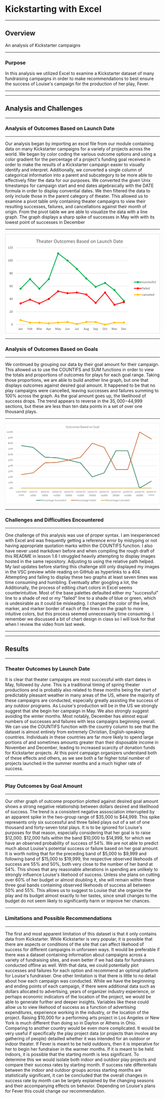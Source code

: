 # Kickstarting with Excel

---

## Overview

An analysis of Kickstarter campaigns

---

### Purpose

In this analysis we utilized Excel to examine a Kickstarter dataset of many fundraising campaigns in order to make recommendations to best ensure the success of Louise's campaign for the production of her play, Fever.

---
---

## Analysis and Challenges

---

### Analysis of Outcomes Based on Launch Date

---

Our analysis began by importing an excel file from our module containing data on many Kickstarter campaigns for a variety of projects across the world.  We began by color coding the various outcome options and using a color gradient for the percentage of a project's funding goal received in order to make the results of a Kickstarter campaign easier to visually identify and interpret.  Additionally, we converted a single column of categorical information into a parent and subcategory to be more able to effectively filter the data for our purposes.  We converted the given Unix timestamps for campaign start and end dates algebraically with the DATE formula in order to display convential dates.  We then filtered the data to only include those in the parent category of theater.  This allowed us to examine a pivot table only containing theater campaigns to view their resulting successes, failures, and cancellations against their month of origin.  From the pivot table we are able to visualize the data with a line graph.  The graph displays a sharp spike of successes in May with with its lowest point of successes in December

---

![Outcomes by Starting Month](Resources/Theater_Outcomes_vs_Launch.png)

---

### Analysis of Outcomes Based on Goals

---

We continued by grouping our data by their goal amount for their campaign.  This allowed us to use the COUNTIFS and SUM functions in order to view the totals and proportions of outcomes for plays for each goal range.  Taking those proportions, we are able to build another line graph, but one that displays outcomes against desired goal amount.  It happened to be that no play campaigns were cancelled, leaving successes and failures summing to 100% across the graph.  As the goal amount goes up, the likelihood of success drops.  The trend appears to reverse in the $35,000-$44,999 sections, but these are less than ten data points in a set of over one thousand plays.

---

![Outcomes by Goal Amount](Resources/Outcomes_vs_Goals.png)

---

### Challenges and Difficulties Encountered

---

One challenge of this analysis was use of proper syntax.  I am inexperienced with Excel and was frequently getting a reference error by mistyping or not having appropriate quotation marks within the COUNTIFS function.  I also have never used markdown before and when compiling the rough draft of this README in lesson 1.6 I struggled heavily attempting to display images hosted in the same repository.  Adjusting to using the relative path helped. My last updates before starting this challenge still only displayed my images in the VSC preview while reading on GitHub as hyperlinks to a 404.  Attempting and failing to display these two graphs at least seven times was time consuming and humbling.  Eventually after googling a lot, the Additionally, the process of editing chart colors in Excel seems counterintuitive. Most of the base palettes defaulted either my "successful" line to a shade of red or my "failed" line to a shade of blue or green, which is undesirable as it could be misleading.  I changed the color of the line, marker, and marker border of each of the lines on the graph to more intuitive colors, but this process seemed unnecessarily time consuming.  I remember we discussed a bit of chart design in class so I will look for that when I review the video from last week.

---
---

## Results

---

### Theater Outcomes by Launch Date

It is clear that theater campaigns are most successful with start dates in May, followed by June.  This is a traditional timing of spring theater productions and is probably also related to these months being the start of predictably pleasant weather in many areas of the US, where the majority of these campaigns are conducted, especially greatly assisting the success of any outdoor programs.  As Louise's production will be in the US we strongly suggest that she begin her campaign in May.  We also strongly suggest avoiding the winter months.  Most notably, December has almost equal numbers of successes and failures with less campaigns beginning overall.  We can use the COUNTIFS function with the country column to see that the dataset is almost entirely from extremely Christian, English-speaking countries.  Individuals in these countries are far more likely to spend large portions of and sometimes amounts greater than their disposable income in November and December, leading to increased scarcity of donation funds for Kickstarter projects.  At this point campaign organizers understand both of these effects and others, as we see both a far higher total number of projects launched in the summer months and a much higher rate of success.

---

### Play Outcomes by Goal Amount

---

Our other graph of outcome proportion plotted against desired goal amount shows a strong negative relationship between dollars desired and likelihood of success.  The trend is a consistent negative assosciation interrupted by an apparent spike in the two-group range of $35,000 to $44,999.  This spike represents only six successful and three failed plays out of a set of one thousand and forty-seven total plays.  It is to be ignored for Louise's purposes for that reason, especially considering that her goal is to raise $12,000.  $12,000 falls within the band $10,000 to $14,999, for which we have an observed probability of success of 54%.  We are not able to predict much about Louise's potential success or failure based on her goal amount.  It is worth noting that for the preceding band of $5,000 to $9,999 and following band of $15,000 to $19,999, the respective observed likehoods of success are 55% and 50%, both very close to the number of her band at 54%.  This shows that any reasonable alterations in spending are unlikely to strongly influence Louise's likehood of success.  Unless she plans on cutting over 60% of her budget or almost doubling it, she will remain within these three goal bands containing observed likehoods of success all between 50% and 55%.  This allows us to suggest to Louise that she organize the play and its budget almost exactly to her tastes, since small changes to the budget do not seem likely to significantly harm or improve her chances.

---

### Limitations and Possible Recommendations

---

The first and most apparent limitation of this dataset is that it only contains data from Kickstarter.  While Kickstarter is very popular, it is possible that there are aspects or conditions of the site that can affect likehood of success for different campaigns in unforseen ways.  It would be preferable if there was a dataset containing information about campaigns across a variety of fundraising sites, and even better if we had data for fundraisers conducted offline as well.  With that data, we could potentially plot successes and failures for each option and recommend an optimal platform for Louise's fundraiser.  One other limitation is that there is little to no detail about how each campaign was conducted.  While we have the beginnning and ending points of each campaign, if there were additional data such as dollars allocated to advertising, years of organizer industry experience, or perhaps economic indicators of the location of the project, we would be able to generate further and deeper insights.  Variables like these could allow us to view likehood of success as a function of advertising expenditures, experience working in the industry, or the location of the project.  Raising $10,000 for a performing arts project in Los Angeles or New York is much different than doing so in Dayton or Athens in Ohio.  Comparing to another country would be even more complicated.  It would be very useful if specifically the play project data (or projects than involve any gathering of people) detailled whether it was intended for an outdoor or indoor theater.  If Fever is meant to be held outdoors, then it is imperative for her to begin her fundraiser in the warmer months.  If it is meant to be held indoors, it is possible that the starting month is less significant.  To determine this we would isolate both indoor and outdoor play projects and compare their success rates by starting month.  If success rate differentials between the indoor and outdoor groups across starting months are statistically significant, it can be concluded that the overall changes in success rate by month can be largely explained by the changing seasons and their accompanying effects on behavior.  Depending on Louise's plans for Fever this could change our recommendation.
